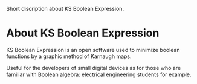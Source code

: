 Short discription about KS Boolean Expression.

# About KS Boolean Expression #
KS Boolean Expression is an open software used to minimize boolean functions by a graphic method of Karnaugh maps.

Useful for the developers of small digital devices as
for those who are familiar with Boolean algebra: electrical engineering students for example.